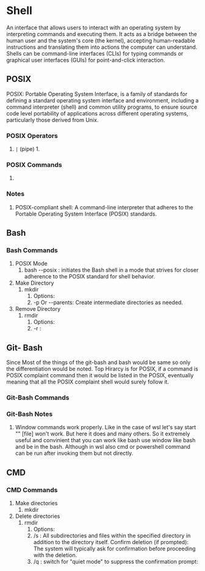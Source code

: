 # Shell

An interface that allows users to interact with an operating system by interpreting commands and executing them. It acts as a bridge between the human user and the system's core (the kernel), accepting human-readable instructions and translating them into actions the computer can understand. Shells can be command-line interfaces (CLIs) for typing commands or graphical user interfaces (GUIs) for point-and-click interaction.

## POSIX

POSIX: Portable Operating System Interface, is a family of standards for defining a standard operating system interface and environment, including a command interpreter (shell) and common utility programs, to ensure source code level portability of applications across different operating systems, particularly those derived from Unix.

### POSIX Operators
1. `|`  (pipe)
   1. 

### POSIX Commands

1.

### Notes

1. POSIX-compliant shell: A command-line interpreter that adheres to the Portable Operating System Interface (POSIX) standards.

## Bash

### Bash Commands

1. POSIX Mode
   1. bash --posix : initiates the Bash shell in a mode that strives for closer adherence to the POSIX standard for shell behavior.
2. Make Directory
   1. mkdir
      1. Options:
      2. -p  Or --parents: Create intermediate directories as needed.
3. Remove Directory
   1. rmdir
      1. Options:
      2. -r :

## Git- Bash

Since Most of the things of the git-bash and bash would be same so only the differentiation would be noted. Top Hirarcy is for POSIX, if a command is POSIX complaint command then it would be listed in the POSIX, eventually meaning that all the POSIX complaint shell would surely follow it.

### Git-Bash Commands

### Git-Bash Notes

1. Window commands work properly. Like in the case of wsl let's say start "" [file] won't work. But here it does and many others. So it extremely useful and convinient that you can work like bash use window like bash and be in the bash. Although in wsl also cmd or powershell command can be run after invoking them but not directly.

## CMD

### CMD Commands

1. Make directories
   1. mkdir
2. Delete directories
   1. rmdir
      1. Options:
      2. /s : All subdirectories and files within the specified directory in addition to the directory itself. Confirm deletion (if prompted): The system will typically ask for confirmation before proceeding with the deletion.
      3. /q : switch for "quiet mode" to suppress the confirmation prompt:
